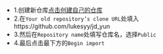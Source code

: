* 1.创建新仓库[点击创建自己的仓库](https://github.com/new/import)
* 2.在`Your old repository’s clone URL`处填入https://github.com/lukesyy/jd_yun
* 3.然后在`Repository name`处填写仓库名，选择`Public`
* 4.最后点击最下方的`Begin import`


